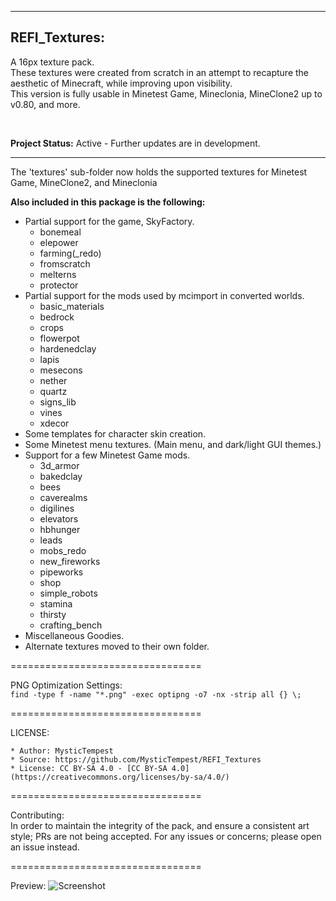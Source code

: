 ------------------------------
REFI_Textures:
------------------------------

A 16px texture pack.  
These textures were created from scratch in an attempt to recapture the aesthetic of Minecraft, while improving upon visibility.  
This version is fully usable in Minetest Game, Mineclonia, MineClone2 up to v0.80, and more.  

<br/>

**Project Status:** Active - Further updates are in development.
<br/>




------------------------------

The 'textures' sub-folder now holds the supported textures for Minetest Game, MineClone2, and Mineclonia 



**Also included in this package is the following:**
*	Partial support for the game, SkyFactory.  
    * bonemeal  
    * elepower  
    * farming(_redo)  
    * fromscratch  
    * melterns  
    * protector  
*	Partial support for the mods used by mcimport in converted worlds.  
    * basic_materials  
    * bedrock  
    * crops  
    * flowerpot  
    * hardenedclay  
    * lapis  
    * mesecons  
    * nether  
    * quartz  
    * signs_lib  
    * vines  
    * xdecor
*	Some templates for character skin creation.
*	Some Minetest menu textures. (Main menu, and dark/light GUI themes.)
*	Support for a few Minetest Game mods.  
    * 3d_armor  
    * bakedclay  
    * bees  
    * caverealms  
    * digilines  
    * elevators  
    * hbhunger  
    * leads 
    * mobs_redo  
    * new_fireworks  
    * pipeworks  
    * shop  
    * simple_robots  
    * stamina  
    * thirsty  
    * crafting_bench  
*	Miscellaneous Goodies.
*	Alternate textures moved to their own folder.

=================================

PNG Optimization Settings:  
```find -type f -name "*.png" -exec optipng -o7 -nx -strip all {} \;```

=================================

LICENSE:

    * Author: MysticTempest
    * Source: https://github.com/MysticTempest/REFI_Textures
    * License: CC BY-SA 4.0 - [CC BY-SA 4.0](https://creativecommons.org/licenses/by-sa/4.0/)

=================================

Contributing:  
In order to maintain the integrity of the pack, and ensure a consistent art style; PRs are not being accepted.
For any issues or concerns; please open an issue instead.

=================================

Preview:
![Screenshot](screenshot.png)
